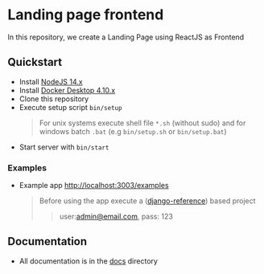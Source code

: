 # Landing page frontend

In this repository, we create a Landing Page using ReactJS as Frontend

## Quickstart

-   Install [NodeJS 14.x](https://nodejs.dev/learn/how-to-install-nodejs)
-   Install [Docker Desktop 4.10.x](https://docs.docker.com/desktop/)
-   Clone this repository
-   Execute setup script `bin/setup`
    >   For unix systems execute shell file `*.sh` (without sudo) and for windows batch `.bat` (e.g `bin/setup.sh` or `bin/setup.bat`)
-   Start server with `bin/start`

### Examples

-   Example app [http://localhost:3003/examples](http://localhost:3003/examples)
    >   Before using the app execute a ([django-reference](https://github.com/erick-rivas/django-reference)) based project
    >>  user:admin@email.com, pass: 123

## Documentation

-   All documentation is in the [docs](./src/seed/docs/010_general.md) directory